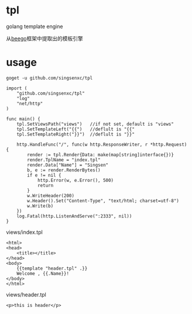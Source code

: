 # tpl
golang template engine

从[beego](https://beego.me)框架中提取出的模板引擎

# usage

```goget -u github.com/singsenxc/tpl```
```
import (
	"github.com/singsenxc/tpl"
	"log"
	"net/http"
)

func main() {
	tpl.SetViewsPath("views")	//if not set, default is "views"
	tpl.SetTemplateLeft("{{")	//deflult is "{{"
	tpl.SetTemplateRight("}}")	//deflult is "}}"

	http.HandleFunc("/", func(w http.ResponseWriter, r *http.Request) {
		render := tpl.Render{Data: make(map[string]interface{})}
		render.TplName = "index.tpl"
		render.Data["Name"] = "Singsen"
		b, e := render.RenderBytes()
		if e != nil {
			http.Error(w, e.Error(), 500)
			return
		}
		w.WriteHeader(200)
		w.Header().Set("Content-Type", "text/html; charset=utf-8")
		w.Write(b)
	})
	log.Fatal(http.ListenAndServe(":2333", nil))
}
```
views/index.tpl
```
<html>
<head>
	<title></title>
</head>
<body>
	{{template "header.tpl" .}}
	Welcome , {{.Name}}!
</body>
</html>
```
views/header.tpl
```
<p>this is header</p>
```
